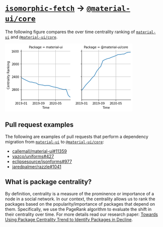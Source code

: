 # [`isomorphic-fetch`](https://www.npmjs.com/package/material-ui) -> [`@material-ui/core`](https://www.npmjs.com/package/@material-ui/core)

The following figure compares the over time centrality ranking of [`material-ui`](https://www.npmjs.com/package/material-ui) and [`@material-ui/core`](https://www.npmjs.com/package/@material-ui/core).

![the centrality of material-ui and @material-ui/core](../figs/material-ui_@material-ui_core.png)

## Pull request examples

The following are examples of pull requests that perform a dependency migration from [`material-ui`](https://www.npmjs.com/package/material-ui) to [`@material-ui/core`](https://www.npmjs.com/package/@material-ui/core):

- [callemall/material-ui#11359](https://github.com/callemall/material-ui/pull/11359)
- [vazco/uniforms#427](https://github.com/vazco/uniforms/pull/427)
- [eclipsesource/jsonforms#977](https://github.com/eclipsesource/jsonforms/pull/977)
- [jaredpalmer/razzle#1041](https://github.com/jaredpalmer/razzle/pull/1041)

## What is package centrality?

By definition, centrality is a measure of the prominence or importance of a node in a social network.
In our context, the centrality allows us to rank the packages based on the popularity/importance of packages that depend on them.
Specifically, we use the PageRank algorithm to evaluate the shift in their centrality over time.
For more details read our research paper: [Towards Using Package Centrality Trend to Identify Packages in Decline](https://arxiv.org/abs/2107.10168).
